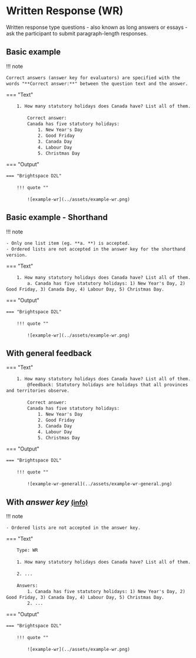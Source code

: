 # Written Response (WR)

Written response type questions - also known as long answers or essays - ask the participant to submit paragraph-length responses.

## Basic example

!!! note

    Correct answers (answer key for evaluators) are specified with the words "**Correct answer:**" between the question text and the answer.

=== "Text"

        1. How many statutory holidays does Canada have? List all of them.

            Correct answer:
            Canada has five statutory holidays:
                1. New Year's Day
                2. Good Friday
                3. Canada Day
                4. Labour Day
                5. Christmas Day

=== "Output"

    === "Brightspace D2L"

        !!! quote ""
        
            ![example-wr](../assets/example-wr.png)
<!-- 
    === "Canvas"

        !!! quote ""

            Coming Soon.

    === "Moodle"

        !!! quote ""

            Coming Soon. -->

## Basic example - Shorthand

!!! note

    - Only one list item (eg. **a. **) is accepted.
    - Ordered lists are not accepted in the answer key for the shorthand version.

=== "Text"

        1. How many statutory holidays does Canada have? List all of them.
            a. Canada has five statutory holidays: 1) New Year's Day, 2) Good Friday, 3) Canada Day, 4) Labour Day, 5) Christmas Day.

=== "Output"

    === "Brightspace D2L"

        !!! quote ""
        
            ![example-wr](../assets/example-wr.png)
<!-- 
    === "Canvas"

        !!! quote ""

            Coming Soon.

    === "Moodle"

        !!! quote ""

            Coming Soon. -->

## With general feedback

=== "Text"

        1. How many statutory holidays does Canada have? List all of them.
            @feedback: Statutory holidays are holidays that all provinces and territories observe.

            Correct answer:
            Canada has five statutory holidays:
                1. New Year's Day
                2. Good Friday
                3. Canada Day
                4. Labour Day
                5. Christmas Day

=== "Output"

    === "Brightspace D2L"

        !!! quote ""

            ![example-wr-general](../assets/example-wr-general.png)
<!-- 
    === "Canvas"

        !!! quote ""

            Coming Soon.

    === "Moodle"

        !!! quote ""

            Coming Soon. -->

<!-- markdownlint-disable MD033 -->
## With *answer key* [<small markdown>(info)</small>](../additional-info/end-answer-key.md)

!!! note

    - Ordered lists are not accepted in the answer key.

=== "Text"

        Type: WR

        1. How many statutory holidays does Canada have? List all of them.

        2. ...

        Answers:
            1. Canada has five statutory holidays: 1) New Year's Day, 2) Good Friday, 3) Canada Day, 4) Labour Day, 5) Christmas Day.
            2. ...

=== "Output"

    === "Brightspace D2L"

        !!! quote ""

            ![example-wr](../assets/example-wr.png)
<!-- 
    === "Canvas"

        !!! quote ""

            Coming Soon.

    === "Moodle"

        !!! quote ""

            Coming Soon. -->
